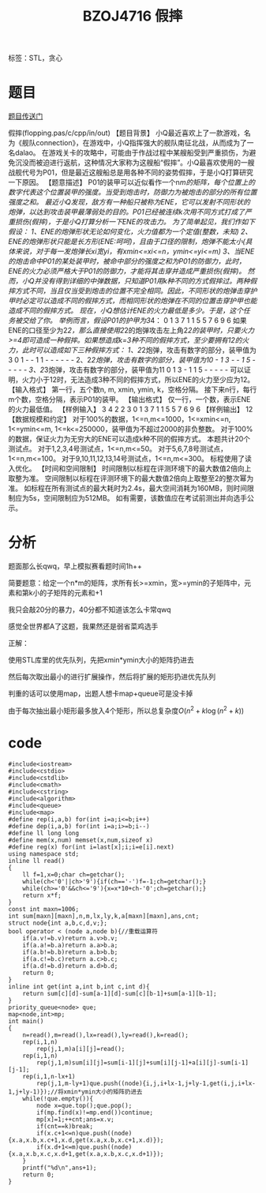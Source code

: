 ﻿---
title: BZOJ4716 假摔
tags: 
 - STL
 - 基础算法-贪心
grammar_cjkRuby: true
catalog: true
layout:  post
header-img: "img/header/P20.jpg"
preview-img: "/img/preview/P20.jpg"
---
标签：STL，贪心

# 题目

[题目传送门](http://www.lydsy.com/JudgeOnline/problem.php?id=4716)

假摔(flopping.pas/c/cpp/in/out)
【题目背景】
	小Q最近喜欢上了一款游戏，名为《舰队connection》，在游戏中，小Q指挥强大的舰队南征北战，从而成为了一名dalao。
	在游戏关卡的攻略中，可能由于作战过程中某艘船受到严重损伤，为避免沉没而被迫进行返航，这种情况大家称为这艘船“假摔”。小Q最喜欢使用的一艘战舰代号为P01，但是最近这艘船总是用各种不同的姿势假摔，于是小Q打算研究一下原因。
【题意描述】
	P01的装甲可以近似看作一个n*m的矩阵，每个位置上的数字代表这个位置装甲的强度。当受到炮击时，防御力为被炮击的部分的所有位置强度之和。
	最近小Q发现，敌方有一种船只被称为ENE，它可以发射不同形状的炮弹，以达到攻击装甲最薄弱处的目的。P01已经被连续k次用不同方式打成了严重损伤(假摔)，于是小Q打算分析一下ENE的攻击力。
	为了简单起见，我们作如下假设：
	1、ENE的炮弹形状无论如何变化，火力值都为一个定值(整数，未知)
	2、ENE的炮弹形状只能是长方形(ENE:呵呵)，且由于口径的限制，炮弹不能太小(具体来说，对于每一发炮弹长xi宽yi，有xmin<=xi<=n，ymin<=yi<=m)
	3、当ENE的炮击命中P01的某处装甲时，被命中部分的强度之和为P01的防御力，此时，ENE的火力必须严格大于P01的防御力，才能将其击穿并造成严重损伤(假摔)。
	然而，小Q并没有得到详细的中弹数据，只知道P01用k种不同的方式假摔过。两种假摔方式不同，当且仅当受到炮击的位置不完全相同。因此，不同形状的炮弹击穿护甲时必定可以造成不同的假摔方式，而相同形状的炮弹在不同的位置击穿护甲也能造成不同的假摔方式。
	现在，小Q想估计ENE的火力最低是多少。于是，这个任务被交给了你。
	举例而言，假设P01的护甲为3*4：
	0 1 3 7
	1 1 5 5
	7 6 9 6
	如果ENE的口径至少为2*2，那么直接使用2*2的炮弹攻击左上角2*2的装甲时，只要火力>=4即可造成一种假摔。如果想造成k=3种不同的假摔方式，至少要拥有12的火力，此时可以造成如下三种假摔方式：
	1、2*2炮弹，攻击有数字的部分，装甲值为3
	0 1 - -
	1 1 - -
	- - - -
	2、2*2炮弹，攻击有数字的部分，装甲值为10
	- 1 3 -
	- 1 5 -
	- - - -
	3、2*3炮弹，攻击有数字的部分，装甲值为11
	0 1 3 -
	1 1 5 -
	- - - -
	可以证明，火力小于12时，无法造成3种不同的假摔方式，所以ENE的火力至少应为12。
【输入格式】
	第一行，五个数n, m, xmin, ymin, k，空格分隔。
	接下来n行，每行m个数，空格分隔，表示P01的装甲。
【输出格式】
	仅一行，一个数，表示ENE的火力最低值。
【样例输入】
	3 4 2 2 3
	0 1 3 7
	1 1 5 5
	7 6 9 6
【样例输出】
	12
【数据规模和约定】
	对于100%的数据，1<=n,m<=1000，1<=xmin<=n, 1<=ymin<=m, 1<=k<=250000，装甲值为不超过2000的非负整数。
	对于100%的数据，保证火力为无穷大的ENE可以造成k种不同的假摔方式。
	本题共计20个测试点。
	对于1,2,3,4号测试点，1<=n,m<=50。
	对于5,6,7,8号测试点，1<=n,m<=100。
	对于9,10,11,12,13,14号测试点，1<=n,m<=300。
	标程使用了读入优化。
【时间和空间限制】
	时间限制以标程在评测环境下的最大数值2倍向上取整为准。
	空间限制以标程在评测环境下的最大数值2倍向上取整至2的整次幂为准。
	如标程在所有测试点的最大耗时为2.4s，最大空间消耗为160MB，则时间限制应为5s，空间限制应为512MB。
	如有需要，该数值应在考试前测出并向选手公示。

# 分析

题面那么长qwq，早上模拟赛看题时间1h++

简要题意：给定一个n*m的矩阵，求所有长>=xmin，宽>=ymin的子矩阵中，元素和第k小的子矩阵的元素和+1

我只会敲20分的暴力，40分都不知道该怎么卡常qwq

感觉全世界都A了这题，我果然还是弱省菜鸡选手

正解：

使用STL库里的优先队列，先把xmin*ymin大小的矩阵扔进去

然后每次取出最小的进行扩展操作，然后将扩展的矩形扔进优先队列

判重的话可以使用map，出题人想卡map+queue可是没卡掉

由于每次抽出最小矩形最多放入4个矩形，所以总复杂度$O(n^2+k\log(n^2+k))$

# code

```
#include<iostream>
#include<cstdio>
#include<cstdlib>
#include<cmath>
#include<cstring>
#include<algorithm>
#include<queue>
#include<map> 
#define rep(i,a,b) for(int i=a;i<=b;i++)
#define dep(i,a,b) for(int i=a;i>=b;i--)
#define ll long long
#define mem(x,num) memset(x,num,sizeof x)
#define reg(x) for(int i=last[x];i;i=e[i].next)
using namespace std;
inline ll read()
{
	ll f=1,x=0;char ch=getchar();
	while(ch<'0'||ch>'9'){if(ch=='-')f=-1;ch=getchar();}
	while(ch>='0'&&ch<='9'){x=x*10+ch-'0';ch=getchar();}
	return x*f;
}
const int maxn=1006;
int sum[maxn][maxn],n,m,lx,ly,k,a[maxn][maxn],ans,cnt;
struct node{int a,b,c,d,v;};
bool operator < (node a,node b){//重载运算符
	if(a.v!=b.v)return a.v>b.v;
	if(a.a!=b.a)return a.a>b.a;
	if(a.b!=b.b)return a.b>b.b;
	if(a.c!=b.c)return a.c>b.c;
	if(a.d!=b.d)return a.d>b.d;
	return 0;
}
inline int get(int a,int b,int c,int d){
	return sum[c][d]-sum[a-1][d]-sum[c][b-1]+sum[a-1][b-1];
}
priority_queue<node> que;
map<node,int>mp;
int main()
{
	n=read(),m=read(),lx=read(),ly=read(),k=read();
	rep(i,1,n)
		rep(j,1,m)a[i][j]=read();
	rep(i,1,n)
		rep(j,1,m)sum[i][j]=sum[i-1][j]+sum[i][j-1]+a[i][j]-sum[i-1][j-1];
	rep(i,1,n-lx+1)
		rep(j,1,m-ly+1)que.push((node){i,j,i+lx-1,j+ly-1,get(i,j,i+lx-1,j+ly-1)});//将xmin*ymin大小的矩阵扔进去
	while(!que.empty()){
		node x=que.top();que.pop();
		if(mp.find(x)!=mp.end())continue;
		mp[x]=1;++cnt;ans=x.v;
		if(cnt==k)break;
		if(x.c+1<=n)que.push((node){x.a,x.b,x.c+1,x.d,get(x.a,x.b,x.c+1,x.d)});
		if(x.d+1<=m)que.push((node){x.a,x.b,x.c,x.d+1,get(x.a,x.b,x.c,x.d+1)});
	}
	printf("%d\n",ans+1);
	return 0;
}
```

